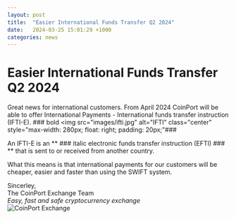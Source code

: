 ```yaml
---
layout: post
title:  "Easier International Funds Transfer Q2 2024"
date:   2024-03-25 15:01:29 +1000
categories: news
---
```

# Easier International Funds Transfer Q2 2024

Great news for international customers. From April 2024 CoinPort will be able to offer International Payments - International funds transfer instruction (IFTI-E). ### bold  <img src="images/ifti.jpg" alt="IFTI" class="center" style="max-width: 280px; float: right; padding: 20px;"###

An IFTI-E is an **  ### italic  electronic funds transfer instruction (EFTI) ### ** that is sent to or received from another country.

What this means is that international payments for our customers will be cheaper, easier and faster than using the SWIFT system.

Sincerley,<br>
The CoinPort Exchange Team<br>
*Easy, fast and safe cryptocurrency exchange* <br>
![CoinPort Exchange](https://doc.coinport.com.au/images/news/coinport-signature.png)
